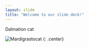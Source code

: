 ```yaml
---
layout: slide
title: "Welcome to our slide deck!"
---
```


Dalmation cat

![Mardigrastocat](https://octodex.github.com/images/Mardigrastocat.png)
{: .center}
